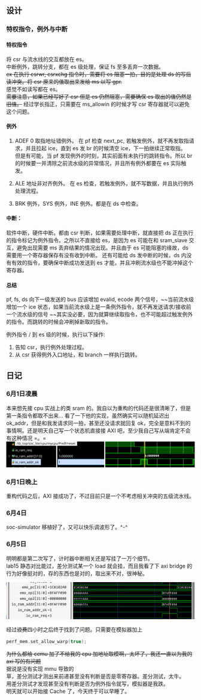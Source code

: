 ## 设计
### 特权指令，例外与中断
#### 特权指令
将 csr 与流水线的交互都放在 es。  
中断例外，跳转分支，都在 es 级处理，保证 fs 至多丢弃一次数据。  
~~ex 在执行 csrwr, csrxchg 指令时，需要将 es 阻塞一拍，目的是处理 ds 的写后读冲突。将 csr 原来的值取出来发给 ms 以写 gpr.~~  
感觉不如读写都在 es。  
~~需要注意，如果已经写好了 csr 但是 es 仍然阻塞，需要确保 es 取出的值仍然是旧值。~~  经过学长指正，只需要在 ms_allowin 的时候才写 csr 寄存器就可以避免这个问题。


#### 例外
1. ADEF 0 取指地址错例外。 在 pf 检查 next_pc, 若触发例外，就不再发取指请求，并且拉起 ice，直到 es 发 br 的时候清空 ice，下一拍继续正常取指。    
但是有可能，当 pf 发现例外的时刻，其实前面有未执行的跳转指令。所以 br 的时候要一并清除之前流水级的异常情况，并且所有例外都要在 es 实际触发。  

2. ALE 地址非对齐例外。 在 es 检查，若触发例外，就不写数据，并且执行例外处理流程。  

3. BRK 例外，SYS 例外，INE 例外。都是在 ds 中检查。 

#### 中断：
软件中断，硬件中断。都由 csr 判断，如果需要处理中断，就直接把 ds 正在执行的指令标记为例外指令。之所以不直接给 es，是因为 es 可能在和 sram_slave 交互，避免出现需要 ms 丢弃结果的情况出现。并且由于 es 可能阻塞的缘故，ds 需要用一个寄存器保存有没有收到中断。 还有可能给 ds 发中断的时候，ds 内没有有效的指令，要确保中断成功发送到 es 才能，并且冲刷流水级也不能冲掉这个寄存器。

#### 总结
pf, fs, ds 向下一级发送的 bus 应该增加 evalid, ecode 两个信号，~~当前流水级增加一个 ice 状态，如果当前流水级上是一条例外指令，就不再发送请求/接收前一个流水级的信号 ~~其实没必要，因为就算继续取指令，也不可能超过触发例外的指令。而跳转的时候会冲刷掉新取的指令。

例外指令 / 到 es 级的时候，执行以下操作:  
1. 告知 csr，执行例外处理过程。  
2. 从 csr 获得例外入口地址，和 branch 一样执行跳转。  


## 日记
### 6月1日凌晨
本来想先接 cpu 实战上的类 sram 的。我自以为重构的代码还是很清晰了，但是第一条指令都取不出来... 看了一下他的实现，虽然确实可以随机延迟出 ok_addr，但是和我发请求同一拍，甚至还没请求就回复 ok，完全是意料不到的事情啊。还是明天自己写一个状态机直接接 AXI 吧，至少我自己写从端肯定不会有这种情况 =。=
![](resource/hs_bram.png)

### 6月1日晚上
重构代码之后，AXI 接成功了，不过目前只是一个不考虑相关冲突的五级流水线。

### 6月4日
soc-simulator 移植好了，又可以快乐调波形了。^-^

### 6月5日
明明都是第二次写了，计时器中断相关还是写挂了一万个细节。  
lab15 静态对比能过，差分测试某一个 load 就会挂，而且我看了下 axi bridge 的行为好像挺对的，存的东西也是对的，取出来不对，很神秘。  

![emo 了](./resource/emo_pc.png)

经过~~浪费~~四小时之后终于找到了问题。只需要在模拟器加上 
```cpp
perf_mem.set_allow_warp(true);
```
~~为什么都给 cemu 加了不给我的 cpu 加地址取模啊，太坏了，我还一直以为我的 axi 写的有问题~~  
据说是没有实现 mmu 导致的  
草，差分测试才测出来前递甚至没有判断是否是零寄存器。差分测试，太牛。  
用差分测试才发现甚至没有判断是否为例外指令就写，模拟器是我跌。  
明天就可以开始接 Cache 了，今天终于可以早睡了。